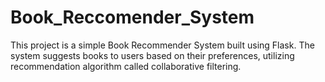 # Book_Reccomender_System

This project is a simple Book Recommender System built using Flask. The system suggests books to users based on their preferences, utilizing recommendation algorithm called collaborative filtering.

